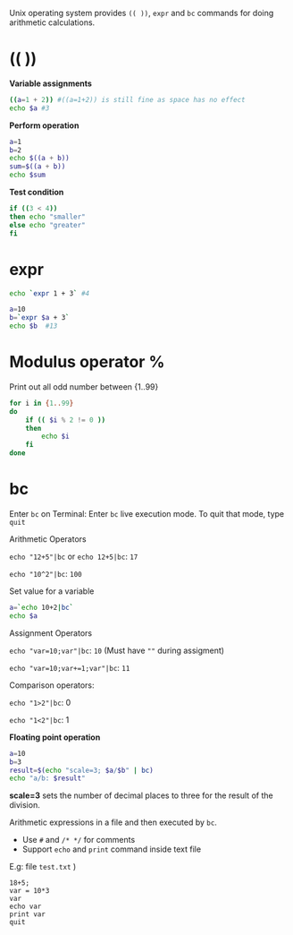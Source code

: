 Unix operating system provides ``(( ))``, ``expr`` and ``bc`` commands for doing arithmetic calculations.

# (( ))

**Variable assignments**

```sh
((a=1 + 2)) #((a=1+2)) is still fine as space has no effect
echo $a #3
```
**Perform operation**
```sh
a=1
b=2
echo $((a + b))
sum=$((a + b))
echo $sum
```
**Test condition**
```sh
if ((3 < 4))
then echo "smaller"
else echo "greater"
fi
```
# expr

```sh
echo `expr 1 + 3` #4
```
```sh
a=10
b=`expr $a + 3`
echo $b  #13
```
# Modulus operator %
Print out all odd number between {1..99}
```sh
for i in {1..99}
do
    if (( $i % 2 != 0 ))
    then 
        echo $i
    fi
done
```
# bc

Enter ``bc`` on Terminal: Enter ``bc`` live execution mode. To quit that mode, type ``quit``

Arithmetic Operators

``echo "12+5"|bc`` or ``echo 12+5|bc``: ``17``

``echo "10^2"|bc``: ``100``

Set value for a variable

```sh
a=`echo 10+2|bc`
echo $a
```

Assignment Operators

``echo "var=10;var"|bc``: ``10`` (Must have ``""`` during assigment)

``echo "var=10;var+=1;var"|bc``: ``11``

Comparison operators:

``echo "1>2"|bc``: 0

``echo "1<2"|bc``: 1

**Floating point operation**

```sh
a=10
b=3
result=$(echo "scale=3; $a/$b" | bc)
echo "a/b: $result"
```
**scale=3** sets the number of decimal places to three for the result of the division.

Arithmetic expressions in a file and then executed by ``bc``.

* Use ``#`` and ``/* */`` for comments
* Support ``echo``  and ``print`` command inside text file

E.g: file ``test.txt`` )

```
18+5;
var = 10*3
var
echo var
print var
quit
```
